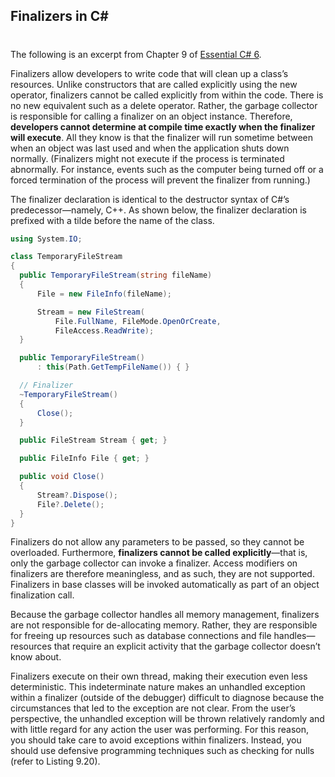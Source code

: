 ## Finalizers in C#
#
The following is an excerpt from Chapter 9 of [Essential C# 6](https://IntelliTect.com/EssentialCSharp6/).

Finalizers allow developers to write code that will clean up a class’s resources. Unlike constructors that are called explicitly using the new operator, finalizers cannot be called explicitly from within the code. There is no new equivalent such as a delete operator. Rather, the garbage collector is responsible for calling a finalizer on an object instance. Therefore, **developers cannot determine at compile time exactly when the finalizer will execute**. All they know is that the finalizer will run sometime between when an object was last used and when the application shuts down normally. (Finalizers might not execute if the process is terminated abnormally. For instance, events such as the computer being turned off or a forced termination of the process will prevent the finalizer from running.)

The finalizer declaration is identical to the destructor syntax of C#’s predecessor—namely, C++. As shown below, the finalizer declaration is prefixed with a tilde before the name of the class.

```csharp
using System.IO;

class TemporaryFileStream
{
  public TemporaryFileStream(string fileName)
  {
      File = new FileInfo(fileName);

      Stream = new FileStream(
          File.FullName, FileMode.OpenOrCreate,
          FileAccess.ReadWrite);
  }

  public TemporaryFileStream()
      : this(Path.GetTempFileName()) { }

  // Finalizer
  ~TemporaryFileStream()
  {
      Close();
  }

  public FileStream Stream { get; }

  public FileInfo File { get; }

  public void Close()
  {
      Stream?.Dispose();
      File?.Delete();
  }
}
```

Finalizers do not allow any parameters to be passed, so they cannot be overloaded. Furthermore, **finalizers cannot be called explicitly**—that is, only the garbage collector can invoke a finalizer. Access modifiers on finalizers are therefore meaningless, and as such, they are not supported. Finalizers in base classes will be invoked automatically as part of an object finalization call.

Because the garbage collector handles all memory management, finalizers are not responsible for de-allocating memory. Rather, they are responsible for freeing up resources such as database connections and file handles—resources that require an explicit activity that the garbage collector doesn’t know about.

Finalizers execute on their own thread, making their execution even less deterministic. This indeterminate nature makes an unhandled exception within a finalizer (outside of the debugger) difficult to diagnose because the circumstances that led to the exception are not clear. From the user’s perspective, the unhandled exception will be thrown relatively randomly and with little regard for any action the user was performing. For this reason, you should take care to avoid exceptions within finalizers. Instead, you should use defensive programming techniques such as checking for nulls (refer to Listing 9.20).

